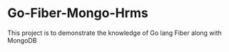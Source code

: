 # Go-Fiber-Mongo-Hrms
This project is to demonstrate the knowledge of Go lang Fiber along with MongoDB 
